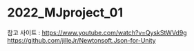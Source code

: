 # 2022_MJproject_01








참고 사이트 : https://www.youtube.com/watch?v=QyskStWVd9g
https://github.com/jilleJr/Newtonsoft.Json-for-Unity
